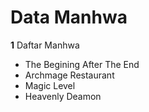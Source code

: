 # Data Manhwa

**1** Daftar Manhwa
* The Begining After The End
* Archmage Restaurant
* Magic Level
* Heavenly Deamon
